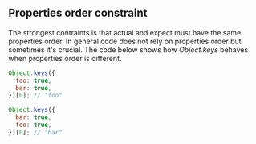 ## Properties order constraint

The strongest contraints is that actual and expect must have the same properties order. In general code does not rely on properties order but sometimes it's crucial. The code below shows how _Object.keys_ behaves when properties order is different.

```js
Object.keys({
  foo: true,
  bar: true,
})[0]; // "foo"

Object.keys({
  bar: true,
  foo: true,
})[0]; // "bar"
```
